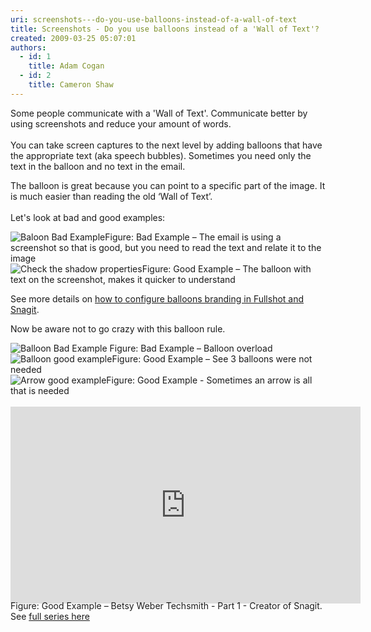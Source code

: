 ```yaml
---
uri: screenshots---do-you-use-balloons-instead-of-a-wall-of-text
title: Screenshots - Do you use balloons instead of a 'Wall of Text'?
created: 2009-03-25 05:07:01
authors:
  - id: 1
    title: Adam Cogan
  - id: 2
    title: Cameron Shaw
---
```





<span class='intro'> <p>​Some people communicate with a&#160;'Wall of Text'. Communicate better by using screenshots and reduce your amount of words. <br><br>You can take screen captures to the next level by adding balloons that have the appropriate text (aka speech bubbles).&#160;Sometimes you need only the text in the balloon and no text in the email.</p>
<p>The balloon is great because you can point to a specific part of the image. It is much easier than reading the old ‘Wall of Text’.<br><br>Let's look at bad and good examples&#58;</p> </span>

​<img src="/PublishingImages/BalloonBadExample.jpg" alt="Baloon Bad Example" class="ms-rteCustom-ImageArea" style="margin-bottom&#58;-5px;" /><span class="ms-rteCustom-FigureBad">Figure&#58; Bad Example – The email is using a screenshot so that is good, but you need to read the text and relate it to the image</span><br><img src="/PublishingImages/BalloonGoodExample.jpg" alt="Check the shadow properties" class="ms-rteCustom-ImageArea" style="margin-bottom&#58;-5px;" /><span class="ms-rteCustom-FigureGood">Figure&#58; Good Example – The balloon with text on the screenshot, makes it quicker to understand</span>
<p>See more details on 
   <a href="/Pages/HowToConfigureBalloonBranding.aspx">how to configure balloons branding in Fullshot and Snagit</a>.<br><span class="ms-rteCustom-FigureNormal"></span><span class="ms-rteCustom-FigureNormal"></span></p><p>Now be aware not to&#160;go crazy with this balloon rule.</p> 
<img src="/PublishingImages/balloon-overload.jpg" alt="Balloon Bad Example" class="ms-rteCustom-ImageArea" style="margin-bottom&#58;-5px;" /> 
<span class="ms-rteCustom-FigureBad">Figure&#58; Bad Example – Balloon overload</span><br><img src="/PublishingImages/balloon-not-needed.JPG" alt="Balloon good example" class="ms-rteCustom-ImageArea" style="margin-bottom&#58;-5px;" /><span class="ms-rteCustom-FigureGood">Figure&#58; Good Example – See 3 balloons were not needed </span>
<br>
<img src="/SiteAssets/screenshots-do-you-use-balloons-instead-of-a-wall-of-text/arrow_example.png" alt="Arrow good example" class="ms-rteCustom-ImageArea" style="margin-bottom&#58;-5px;" />
<span class="ms-rteCustom-FigureGood">​Figure&#58; Good Example - Sometimes an arrow is all that is needed</span><br>​<iframe width="560" height="315" src="https&#58;//www.youtube.com/embed/5TB61bqQKtE" frameborder="0" style="margin-bottom&#58;-5px;"></iframe><span class="ms-rteCustom-FigureGood">Figure&#58; Good Example – Betsy Weber Techsmith - Part 1 - Creator of Snagit. See 
   <a href="http&#58;//tv.ssw.com/204/betsy-weber-teched-interview">full series here</a></span>​


